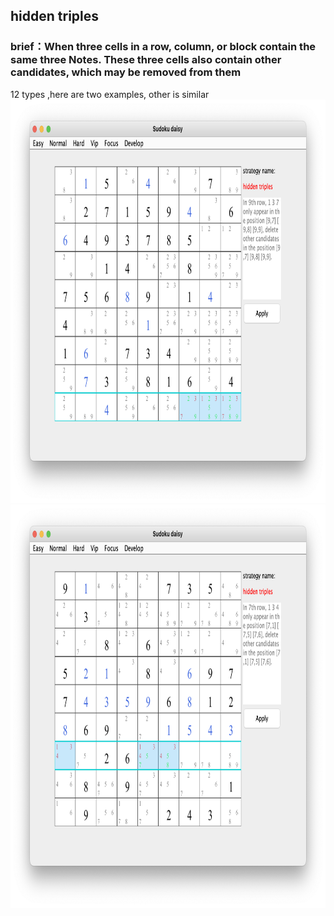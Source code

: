 ## hidden triples    
### brief：When three cells in a row, column, or block contain the same three Notes. These three cells also contain other candidates, which may be removed from them     
12 types ,here are two examples, other is similar
<img src="picture/hidden_triples_222_EN.png" width="825" height="645" >
<img src="picture/hidden_triples_233_EN.png" width="825" height="645" >
